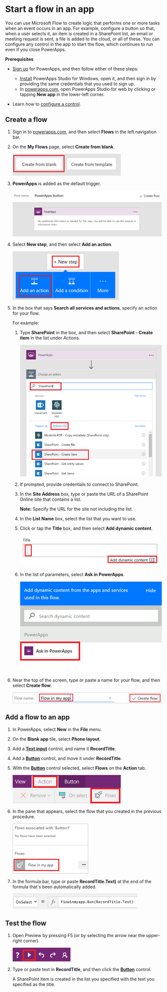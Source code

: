 <properties
	pageTitle="Start a flow in an app | Microsoft PowerApps"
	description="Create a flow that performs one or more tasks after an event, such as a user selecting a button, occurs in an app."
	services=""
	suite="powerapps"
	documentationCenter=""
	authors="stepsic-microsoft-com"
	manager="anneta"
	editor=""/>

<tags
   ms.service="powerapps"
   ms.devlang="na"
   ms.topic="article"
   ms.tgt_pltfrm="na"
   ms.workload="na"
   ms.date="06/05/2017"
   ms.author="karthikb"/>

# Start a flow in an app #
You can use Microsoft Flow to create logic that performs one or more tasks when an event occurs in an app. For example, configure a button so that, when a user selects it, an item is created in a SharePoint list, an email or meeting request is sent, a file is added to the cloud, or all of these. You can configure any control in the app to start the flow, which continues to run even if you close PowerApps.

**Prerequisites**

- [Sign up](signup-for-powerapps.md) for PowerApps, and then follow either of these steps:

	- [Install](http://aka.ms/powerappsinstall) PowerApps Studio for Windows, open it, and then sign in by providing the same credentials that you used to sign up.
	- In [powerapps.com](http://web.powerapps.com), open PowerApps Studio for web by clicking or tapping **New app** in the lower-left corner.

- Learn how to [configure a control](add-configure-controls.md).

## Create a flow ##
1. Sign in to [powerapps.com](http://web.powerapps.com), and then select **Flows** in the left navigation bar.

1. On the **My Flows** page, select **Create from blank**.

	![Option to create a flow without using a template](./media/use-logic-flows/create-from-blank.png)

1. **PowerApps** is added as the default trigger.

	![PowerApps as the trigger that initiates the flow](./media/use-logic-flows/set-trigger.png)

1. Select **New step**, and then select **Add an action**.

	![Option to add an action](./media/use-logic-flows/add-action.png)

1. In the box that says **Search all services and actions**, specify an action for your flow.

	For example:
	1. Type **SharePoint** in the box, and then select **SharePoint - Create item** in the list under Actions.

		![Option to create a SharePoint item](./media/use-logic-flows/create-sharepoint-item.png)

	1. If prompted, provide credentials to connect to SharePoint.

	1. In the **Site Address** box, type or paste the URL of a SharePoint Online site that contains a list.

		**Note:** Specify the URL for the site not including the list.

	1. In the **List Name** box, select the list that you want to use.

	1. Click or tap the **Title** box, and then select **Add dynamic content**.

		![Add Ask in PowerApps parameter to Title field](./media/use-logic-flows/ask-in-powerapps.png)

	1. In the list of parameters, select **Ask in PowerApps**.

		![Add parameter](./media/use-logic-flows/add-parameter.png)

1. Near the top of the screen, type or paste a name for your flow, and then select **Create flow**.

	![Name and save your flow](./media/use-logic-flows/name-flow.png)

## Add a flow to an app ##
1. In PowerApps, select **New** in the **File** menu.

1. On the **Blank app** tile, select **Phone layout**.

1. Add a **[Text input](controls/control-text-input.md)** control, and name it **RecordTitle**.

1. Add a **[Button](controls/control-button.md)** control, and move it under **RecordTitle**.

1. With the **[Button](controls/control-button.md)** control selected, select **Flows** on the **Action** tab.

	![Flows option on the Action tab](./media/use-logic-flows/action-tab.png)

1. In the pane that appears, select the flow that you created in the previous procedure.

	![Add a flow from the customization pane](./media/use-logic-flows/add-flow-from-pane.png)

1. In the formula bar, type or paste **RecordTitle.Text)** at the end of the formula that's been automatically added.

	![OnSelect property that includes the flow](./media/use-logic-flows/onselect-with-flow.png)

## Test the flow ##
1. Open Preview by pressing F5 (or by selecting the arrow near the upper-right corner).

	![OnSelect property that includes the flow](./media/use-logic-flows/open-preview.png)

1. Type or paste text in **RecordTitle**, and then click the **[Button](controls/control-button.md)** control.

	A SharePoint item is created in the list you specified with the text you specified as the title.
